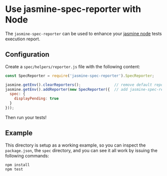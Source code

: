 Use jasmine-spec-reporter with Node
===================================
The `jasmine-spec-reporter` can be used to enhance your
[jasmine node](https://github.com/jasmine/jasmine-npm) tests execution report.

## Configuration

Create a `spec/helpers/reporter.js` file with the following content:

```javascript
const SpecReporter = require('jasmine-spec-reporter').SpecReporter;

jasmine.getEnv().clearReporters();               // remove default reporter logs
jasmine.getEnv().addReporter(new SpecReporter({  // add jasmine-spec-reporter
  spec: {
    displayPending: true
  }
}));
```

Then run your tests!

## Example

This directory is setup as a working example, so you can inspect the `package.json`,
the `spec` directory, and you can see it all work by issuing the following commands:

    npm install
    npm test
